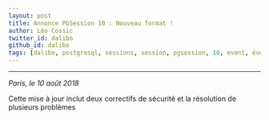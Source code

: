 ```yaml
---
layout: post
title: Annonce PGSession 10 : Nouveau format !
author: Léo Cossic
twitter_id: dalibo
github_id: dalibo
tags: [dalibo, postgresql, sessions, session, pgsession, 10, event, événement, conférence, 2018]
---
```


---

*Paris, le 10 août 2018*


<!--MORE-->

Cette mise à jour inclut deux correctifs de sécurité et la résolution de plusieurs problèmes
